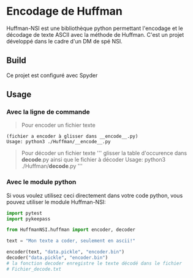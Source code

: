 # Encodage de Huffman

Huffman-NSI est une bibliothèque python permettant l'encodage et le décodage de texte ASCII avec la méthode de Huffman. C'est un projet développé dans le cadre d'un DM de spé NSI.


## Build
Ce projet est configuré avec Spyder


## Usage

### Avec la ligne de commande
 > Pour encoder un fichier texte
```
(fichier a encoder à glisser dans __encode__.py)
Usage: python3 ./Huffman/__encode__.py

```

> Pour décoder un fichier texte
'''
glisser la table d'occurence dans __decode__.py ainsi que le fichier à décoder
Usage: python3 ./Huffman/__decode__.py
'''

### Avec le module python
Si vous voulez utilisez ceci directement dans votre code python,
vous pouvez utiliser le module Huffman-NSI:

```python
import pytest
import pykeepass

from HuffmanNSI.huffman import encoder, decoder

text = "Mon texte a coder, seulement en ascii!"

encoder(text, "data.pickle", "encoder.bin")
decoder("data.pickle", "encoder.bin")
# la fonction decoder enregistre le texte décodé dans le fichier
# Fichier_decode.txt
```
